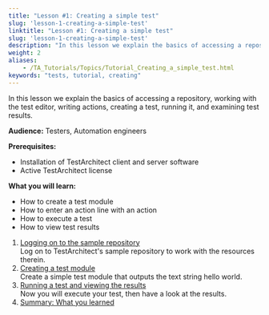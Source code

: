 ```yaml
--- 
title: "Lesson #1: Creating a simple test"
slug: 'lesson-1-creating-a-simple-test'
linktitle: "Lesson #1: Creating a simple test"
slug: 'lesson-1-creating-a-simple-test'
description: "In this lesson we explain the basics of accessing a repository, working with the test editor, writing actions, creating a test, running it, and examining test results. Audience: Testers, Automation ..."
weight: 2
aliases: 
    - /TA_Tutorials/Topics/Tutorial_Creating_a_simple_test.html
keywords: "tests, tutorial, creating"
---
```


In this lesson we explain the basics of accessing a repository, working with the test editor, writing actions, creating a test, running it, and examining test results.

**Audience:** Testers, Automation engineers

**Prerequisites:**

-   Installation of TestArchitect client and server software
-   Active TestArchitect license

**What you will learn:**

-   How to create a test module
-   How to enter an action line with an action
-   How to execute a test
-   How to view test results

1.  [Logging on to the sample repository](/TA_Tutorials/Topics/Logging_in_to_sample_repo.html)  
Log on to TestArchitect's sample repository to work with the resources therein.
2.  [Creating a test module](/TA_Tutorials/Topics/Creating_a_test_module.html)  
 Create a simple test module that outputs the text string hello world.
3.  [Running a test and viewing the results](/TA_Tutorials/Topics/Running_a_test.html)  
Now you will execute your test, then have a look at the results.
4.  [Summary: What you learned](/TA_Tutorials/Topics/Summary_Creating_a_simple_test.html)  




